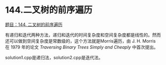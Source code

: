 # 144.二叉树的前序遍历

[题目：144. 二叉树的前序遍历](https://leetcode.cn/problems/binary-tree-preorder-traversal/)

有递归和迭代两种方法，递归和迭代的时间复杂度和空间复杂度都是线性的。然而还可以做到空间复杂度是常数级的，这个方法就是Morris遍历，由 J. H. Morris 在 1979 年的论文 *Traversing Binary Trees Simply and Cheaply* 中首次提出。

solution1.cpp是递归法，solution2.cpp是迭代法。